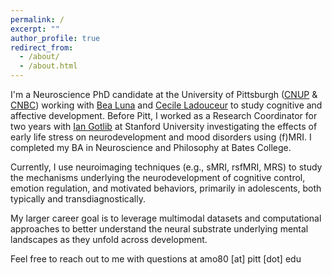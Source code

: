 ```yaml
---
permalink: /
excerpt: ""
author_profile: true
redirect_from: 
  - /about/
  - /about.html
---
```


I'm a Neuroscience PhD candidate at the University of Pittsburgh ([CNUP](https://www.cnup.pitt.edu/about) & [CNBC](https://www.cnbc.cmu.edu/)) working with [Bea Luna](https://lncd.pitt.edu/wp/) and [Cecile Ladouceur](https://www.candlab.pitt.edu/) to study cognitive and affective development. Before Pitt, I worked as a Research Coordinator for two years with [Ian Gotlib](https://mood.stanford.edu/) at Stanford University investigating the effects of early life stress on neurodevelopment and mood disorders using (f)MRI. I completed my BA in Neuroscience and Philosophy at Bates College.

Currently, I use neuroimaging techniques (e.g., sMRI, rsfMRI, MRS) to study the mechanisms underlying the neurodevelopment of cognitive control, emotion regulation, and motivated behaviors, primarily in adolescents, both typically and transdiagnostically. 

My larger career goal is to leverage multimodal datasets and computational approaches to better understand the neural substrate underlying mental landscapes as they unfold across development. 

Feel free to reach out to me with questions at amo80 [at] pitt [dot] edu  
